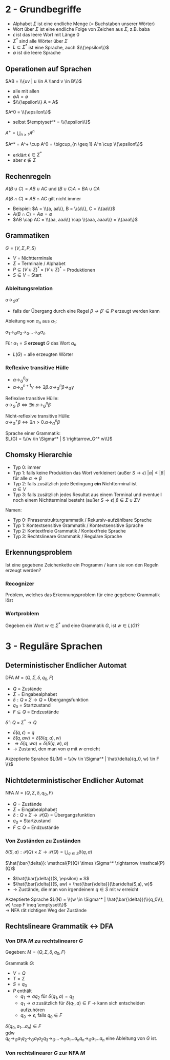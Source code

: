 # 2 - Grundbegriffe

- Alphabet $\Sigma$ ist eine endliche Menge (= Buchstaben unserer Wörter)
- Wort über $\Sigma$ ist eine endliche Folge von Zeichen aus $\Sigma$, z.B. baba
- $\epsilon$ ist das leere Wort mit Länge 0
- $\Sigma^*$ sind alle Wörter über $\Sigma$
- $L \subseteq \Sigma^*$ ist eine Sprache, auch $\\{\epsilon\\}$
- $\emptyset$ ist die leere Sprache

## Operationen auf Sprachen
$AB = \\{uv | u \in A \land v \in B\\}$
- alle mit allen
- $\emptyset A = \emptyset$
- $\\{\epsilon\\} A = A$

$A^0 = \\{\epsilon\\}$
- selbst $\emptyset^* = \\{\epsilon\\}$

$A^+ = \bigcup_{n \geq 1} A^n$

$A^* = A^+ \cup A^0 = \bigcup_{n \geq 1} A^n \cup \\{\epsilon\\}$
- erklärt $\epsilon \in \Sigma^*$
- aber $\epsilon \not\in \Sigma$

## Rechenregeln
$A(B \cup C) = AB \cup AC$ und $(B \cup C)A = BA \cup CA$

$A(B \cap C) = AB \cap AC$ gilt nicht immer
- Beispiel: $A = \\{a, aa\\}, B = \\{a\\}, C = \\{aa\\}$
- $A(B \cap C) = A \emptyset = \emptyset$
- $AB \cap AC = \\{aa, aaa\\} \cap \\{aaa, aaaa\\} = \\{aaa\\}$

## Grammatiken

$G = (V, \Sigma, P, S)$
- $V$ = Nichtterminale
- $\Sigma$ = Terminale / Alphabet
- $P \subseteq (V \cup \Sigma)^* \times (V \cup \Sigma)^*$ = Produktionen
- $S \in V$ = Start

### Ableitungsrelation

$\alpha \rightarrow_G \alpha'$
- falls der Übergang durch eine Regel $\beta \rightarrow \beta' \in P$ erzeugt werden kann

Ableitung von $\alpha_n$ aus $\alpha_1$:

$\alpha_1 \rightarrow_G \alpha_2 \rightarrow_G ... \rightarrow_G \alpha_n$

Für $\alpha_1 = S$ **erzeugt** $G$ das Wort $\alpha_n$ 
- $L(G)$ = alle erzeugten Wörter

### Reflexive transitive Hülle
- $\alpha \rightarrow_G^0 \alpha$
- $\alpha \rightarrow_G^{n+1} \gamma \iff \exists \beta. \alpha \rightarrow_G^n \beta \rightarrow_G \gamma$

Reflexive transitive Hülle:  
$\alpha \rightarrow_G^* \beta \iff \exists n. \alpha \rightarrow_G^n \beta$

Nicht-reflexive transitive Hülle:  
$\alpha \rightarrow_G^+ \beta \iff \exists n > 0. \alpha \rightarrow_G^n \beta$

Sprache einer Grammatik:  
$L(G) = \\{w \in \Sigma^* | S \rightarrow_G^* w\\}$

## Chomsky Hierarchie
- Typ 0: immer
- Typ 1: falls keine Produktion das Wort verkleinert (außer $S \rightarrow \epsilon$)
  $|\alpha| \leq |\beta|$ für alle $\alpha \rightarrow \beta$
- Typ 2: falls zusätzlich jede Bedingung **ein** Nichtterminal ist  
  $\alpha \in V$
- Typ 3: falls zusätzlich jedes Resultat aus einem Terminal und eventuell noch einem Nichtterminal besteht (außer $S \rightarrow \epsilon$)
  $\beta \in \Sigma \cup \Sigma V$

Namen:
- Typ 0: Phrasenstrukturgrammatik / Rekursiv-aufzählbare Sprache
- Typ 1: Kontextsensitive Grammatik / Kontextsensitive Sprache
- Typ 2: Kontextfreie Grammatik / Kontextfreie Sprache
- Typ 3: Rechtslineare Grammatik / Reguläre Sprache

## Erkennungsproblem
Ist eine gegebene Zeichenkette ein Programm / kann sie von den Regeln erzeugt werden?

### Recognizer
Problem, welches das Erkennungsproblem für eine gegebene Grammatik löst

### Wortproblem
Gegeben ein Wort $w \in \Sigma^*$ und eine Grammatik $G$, ist $w \in L(G)$?

# 3 - Reguläre Sprachen
## Deterministischer Endlicher Automat 
DFA $M = (Q, \Sigma, \delta, q_0, F)$
- $Q$ = Zustände
- $\Sigma$ = Eingabealphabet
- $\delta: Q \times \Sigma \rightarrow Q$ = Übergangsfunktion
- $q_0$ = Startzustand
- $F \subseteq Q$ = Endzustände

$\hat{\delta}: Q \times \Sigma^* \rightarrow Q$
- $\hat{\delta}(q, \epsilon) = q$
- $\hat{\delta}(q, aw) = \hat{\delta}(\delta(q,a), w)$ 
- $\Rightarrow \hat{\delta}(q, wa) = \delta(\hat{\delta}(q,w), a)$ 
- -> Zustand, den man von $q$ mit $w$ erreicht

Akzeptierte Sprahce $L(M) = \\{w \in \Sigma^* | \hat{\delta}(q_0, w) \in F \\}$

## Nichtdeterministischer Endlicher Automat 
NFA $N = (Q, \Sigma, \delta, q_0, F)$
- $Q$ = Zustände
- $\Sigma$ = Eingabealphabet
- $\delta: Q \times \Sigma \rightarrow \mathcal{P}(Q)$ = Übergangsfunktion
- $q_0$ = Startzustand
- $F \subseteq Q$ = Endzustände

### Von Zuständen zu Zuständen

$\bar{\delta}(S,a): \mathcal{P}(Q) \times \Sigma \rightarrow \mathcal{P}(Q) = \bigcup_{q \in S} \delta(q, a)$

$\hat{\bar{\delta}}: \mathcal{P}(Q) \times \Sigma^* \rightarrow \mathcal{P}(Q)$
- $\hat{\bar{\delta}}(S, \epsilon) = S$
- $\hat{\bar{\delta}}(S, aw) = \hat{\bar{\delta}}(\bar\delta(S,a), w)$ 
- -> Zustände, die man von irgendeinem $q \in S$ mit $w$ erreicht

Akzeptierte Sprache $L(N) = \\{w \in \Sigma^* | \hat{\bar{\delta}}(\\{q_0\\}, w) \cap F \neq \emptyset\\}$  
-> NFA rät richtigen Weg der Zustände

## Rechtslineare Grammatik <-> DFA

### Von DFA $M$ zu rechtslinearer $G$
Gegeben: $M = (Q, \Sigma, \delta, q_0, F)$

Grammatik $G$:
- $V = Q$
- $T = \Sigma$
- $S = q_0$
- $P$ enthält
  - $q_1 \rightarrow aq_2$ für $\delta(q_1, a) = q_2$
  - $q_1 \rightarrow a$ zusätzlich für $\delta(q_1, a) \in F$ -> kann sich entscheiden aufzuhören
  - $q_0 \rightarrow \epsilon$, falls $q_0 \in F$
  
$\hat{\delta}(q_0, a_1 ... a_n) \in F$  
gdw  
$q_0 \rightarrow_G a_1 q_2 \rightarrow_G a_1 a_2 q_3 \rightarrow_G ... \rightarrow_G a_1 ... a_n q_n \rightarrow_G a_1 ... a_n$ eine Ableitung von $G$ ist.

### Von rechtslinearer $G$ zur NFA $M$
